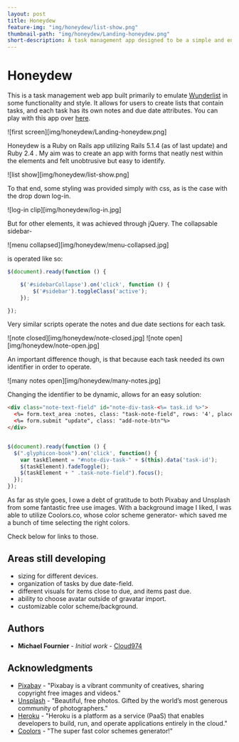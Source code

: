 ```yaml
---
layout: post
title: Honeydew
feature-img: "img/honeydew/list-show.png"
thumbnail-path: "img/honeydew/Landing-honeydew.png"
short-description: A task management app designed to be a simple and engaging UI.
---
```

# Honeydew

This is a task management web app built primarily to emulate [Wunderlist](https://www.wunderlist.com) in some functionality and style. It allows for users to create lists that contain tasks, and each task has its own notes and due date attributes. You can play with this app over [here](https://honeydew-4nier.herokuapp.com).

![first screen][img/honeydew/Landing-honeydew.png]

Honeydew is a Ruby on Rails app utilizing Rails 5.1.4 (as of last update) and Ruby 2.4 . My aim was to create an app with forms that neatly nest within the elements and felt unobtrusive but easy to identify.

![list show][img/honeydew/list-show.png]

To that end, some styling was provided simply with css, as is the case with the drop down log-in.

![log-in clip][img/honeydew/log-in.jpg]

But for other elements, it was achieved through jQuery. The collapsable sidebar-

![menu collapsed][img/honeydew/menu-collapsed.jpg]

is operated like so:

``` javascript
$(document).ready(function () {

    $('#sidebarCollapse').on('click', function () {
        $('#sidebar').toggleClass('active');
    });

});
```

Very similar scripts operate the notes and due date sections for each task.

![note closed][img/honeydew/note-closed.jpg]
![note open][img/honeydew/note-open.jpg]

An important difference though, is that because each task needed its own identifier in order to operate.

![many notes open][img/honeydew/many-notes.jpg]

Changing the identifier to be dynamic, allows for an easy solution:

```html
<div class="note-text-field" id="note-div-task-<%= task.id %>">
  <%= form.text_area :notes, class: "task-note-field", rows: '4', placeholder: "Enter task notes here", id: "task-note" %>
  <%= form.submit "update", class: "add-note-btn"%>
</div>

```
``` javascript

$(document).ready(function () {
  $(".glyphicon-book").on('click', function() {
    var taskElement = "#note-div-task-" + $(this).data('task-id');
    $(taskElement).fadeToggle();
    $(taskElement + " .task-note-field").focus();
  });
});

```

As far as style goes, I owe a debt of gratitude to both Pixabay and Unsplash from some fantastic free use images. With a background image I liked, I was able to utilize Coolors.co, whose color scheme generator- which saved me a bunch of time selecting the right colors.

Check below for links to those.

## Areas still developing

* sizing for different devices.  
* organization of tasks by due date-field.  
* different visuals for items close to due, and items past due.  
* ability to choose avatar outside of gravatar import.
* customizable color scheme/background.  

## Authors

* **Michael Fournier** - *Initial work* - [Cloud974](https://github.com/Cloud974)

## Acknowledgments

* [Pixabay](https://www.pixabay.com) - "Pixabay is a vibrant community of creatives, sharing copyright free images and videos."
* [Unsplash](https://www.unsplash.com) - "Beautiful, free photos. Gifted by the world’s most generous community of photographers."
* [Heroku](https://www.heroku.com) - "Heroku is a platform as a service (PaaS) that enables developers to build, run, and operate applications entirely in the cloud."
* [Coolors](https://coolors.co) - "The super fast color schemes generator!"
